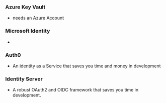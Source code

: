 


### Azure Key Vault
- needs an Azure Account

### Microsoft Identity
- 

### Auth0
- An identity as a Service that saves you time and money in development

### Identity Server
- A robust OAuth2 and OIDC framework that saves you time in development.